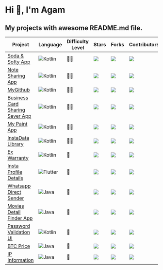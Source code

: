 # Hi 👋, I'm Agam

## **My projects** with awesome README.md file.

Project | Language | Difficulty Level | Stars | Forks | Contributors | Issues | License | Last commit
------- | -------- | ---------------- | ----- | ----- | ------------ | ------ | ------- | -----------
[Soda & Softy App](https://github.com/agamkoradiya/Soda-and-Softy-App) | <img alt="Kotlin" src="https://img.shields.io/badge/kotlin-%230095D5.svg?&style=for-the-badge&logo=kotlin&logoColor=white"/> | :rocket::rocket: | ![](https://badgen.net/github/stars/agamkoradiya/Soda-and-Softy-App) | ![](https://badgen.net/github/forks/agamkoradiya/Soda-and-Softy-App) | ![](https://badgen.net/github/contributors/agamkoradiya/Soda-and-Softy-App) | ![](https://badgen.net/github/issues/agamkoradiya/Soda-and-Softy-App) | ![](https://badgen.net/github/license/agamkoradiya/Soda-and-Softy-App) | ![](https://badgen.net/github/last-commit/agamkoradiya/Soda-and-Softy-App)
[Note Sharing App](https://github.com/agamkoradiya/Note-Sharing-App) | <img alt="Kotlin" src="https://img.shields.io/badge/kotlin-%230095D5.svg?&style=for-the-badge&logo=kotlin&logoColor=white"/> | :rocket::rocket: | ![](https://badgen.net/github/stars/agamkoradiya/Note-Sharing-App) | ![](https://badgen.net/github/forks/agamkoradiya/Note-Sharing-App) | ![](https://badgen.net/github/contributors/agamkoradiya/Note-Sharing-App) | ![](https://badgen.net/github/issues/agamkoradiya/Note-Sharing-App) | ![](https://badgen.net/github/license/agamkoradiya/Note-Sharing-App) | ![](https://badgen.net/github/last-commit/agamkoradiya/Note-Sharing-App)
[MyGithub](https://github.com/agamkoradiya/MyGithub) | <img alt="Kotlin" src="https://img.shields.io/badge/kotlin-%230095D5.svg?&style=for-the-badge&logo=kotlin&logoColor=white"/> | :rocket::rocket: | ![](https://badgen.net/github/stars/agamkoradiya/MyGithub) | ![](https://badgen.net/github/forks/agamkoradiya/MyGithub) | ![](https://badgen.net/github/contributors/agamkoradiya/MyGithub) | ![](https://badgen.net/github/issues/agamkoradiya/MyGithub) | ![](https://badgen.net/github/license/agamkoradiya/MyGithub) | ![](https://badgen.net/github/last-commit/agamkoradiya/MyGithub)
[Business Card Sharing Saver App](https://github.com/agamkoradiya/Business-Card-Sharing-Saver-App) | <img alt="Kotlin" src="https://img.shields.io/badge/kotlin-%230095D5.svg?&style=for-the-badge&logo=kotlin&logoColor=white"/> | :rocket::rocket: | ![](https://badgen.net/github/stars/agamkoradiya/Business-Card-Sharing-Saver-App) | ![](https://badgen.net/github/forks/agamkoradiya/Business-Card-Sharing-Saver-App) | ![](https://badgen.net/github/contributors/agamkoradiya/Business-Card-Sharing-Saver-App) | ![](https://badgen.net/github/issues/agamkoradiya/Business-Card-Sharing-Saver-App) | ![](https://badgen.net/github/license/agamkoradiya/Business-Card-Sharing-Saver-App) | ![](https://badgen.net/github/last-commit/agamkoradiya/Business-Card-Sharing-Saver-App)
[My Paint App](https://github.com/agamkoradiya/My-Paint-App) | <img alt="Kotlin" src="https://img.shields.io/badge/kotlin-%230095D5.svg?&style=for-the-badge&logo=kotlin&logoColor=white"/> | :rocket::rocket: | ![](https://badgen.net/github/stars/agamkoradiya/My-Paint-App) | ![](https://badgen.net/github/forks/agamkoradiya/My-Paint-App) | ![](https://badgen.net/github/contributors/agamkoradiya/My-Paint-App) | ![](https://badgen.net/github/issues/agamkoradiya/My-Paint-App) | ![](https://badgen.net/github/license/agamkoradiya/My-Paint-App) | ![](https://badgen.net/github/last-commit/agamkoradiya/My-Paint-App)
[InstaData Library](https://github.com/agamkoradiya/InstaData) | <img alt="Kotlin" src="https://img.shields.io/badge/kotlin-%230095D5.svg?&style=for-the-badge&logo=kotlin&logoColor=white"/> | :rocket::rocket: | ![](https://badgen.net/github/stars/agamkoradiya/InstaData) | ![](https://badgen.net/github/forks/agamkoradiya/InstaData) | ![](https://badgen.net/github/contributors/agamkoradiya/InstaData) | ![](https://badgen.net/github/issues/agamkoradiya/InstaData) | ![](https://badgen.net/github/license/agamkoradiya/InstaData) | ![](https://badgen.net/github/last-commit/agamkoradiya/InstaData)
[Ex Warranty](https://github.com/agamkoradiya/Ex-warranty) | <img alt="Kotlin" src="https://img.shields.io/badge/kotlin-%230095D5.svg?&style=for-the-badge&logo=kotlin&logoColor=white"/> | :rocket: | ![](https://badgen.net/github/stars/agamkoradiya/Ex-warranty) | ![](https://badgen.net/github/forks/agamkoradiya/Ex-warranty) | ![](https://badgen.net/github/contributors/agamkoradiya/Ex-warranty) | ![](https://badgen.net/github/issues/agamkoradiya/Ex-warranty) | ![](https://badgen.net/github/license/agamkoradiya/Ex-warranty) | ![](https://badgen.net/github/last-commit/agamkoradiya/Ex-warranty)
[Insta Profile Details](https://github.com/agamkoradiya/Insta-Profile-Details-In-Flutter) | <img alt="Flutter" src="https://img.shields.io/badge/Flutter%20-%2302569B.svg?&style=for-the-badge&logo=Flutter&logoColor=white" /> | :rocket: | ![](https://badgen.net/github/stars/agamkoradiya/Insta-Profile-Details-In-Flutter) | ![](https://badgen.net/github/forks/agamkoradiya/Insta-Profile-Details-In-Flutter) | ![](https://badgen.net/github/contributors/agamkoradiya/Insta-Profile-Details-In-Flutter) | ![](https://badgen.net/github/issues/agamkoradiya/Insta-Profile-Details-In-Flutter) | ![](https://badgen.net/github/license/agamkoradiya/Insta-Profile-Details-In-Flutter) | ![](https://badgen.net/github/last-commit/agamkoradiya/Insta-Profile-Details-In-Flutter)
[Whatsapp Direct Sender](https://github.com/agamkoradiya/WhatsApp-Direct) | <img alt="Java" src="https://img.shields.io/badge/java-%23ED8B00.svg?&style=for-the-badge&logo=java&logoColor=white"/> | :rocket: | ![](https://badgen.net/github/stars/agamkoradiya/WhatsApp-Direct) | ![](https://badgen.net/github/forks/agamkoradiya/WhatsApp-Direct) | ![](https://badgen.net/github/contributors/agamkoradiya/WhatsApp-Direct) | ![](https://badgen.net/github/issues/agamkoradiya/WhatsApp-Direct) | ![](https://badgen.net/github/license/agamkoradiya/WhatsApp-Direct) | ![](https://badgen.net/github/last-commit/agamkoradiya/WhatsApp-Direct)
[Movies Detail Finder App](https://github.com/agamkoradiya/Movies-detail-finder-app) | <img alt="Java" src="https://img.shields.io/badge/java-%23ED8B00.svg?&style=for-the-badge&logo=java&logoColor=white"/> | :rocket: | ![](https://badgen.net/github/stars/agamkoradiya/Movies-detail-finder-app) | ![](https://badgen.net/github/forks/agamkoradiya/Movies-detail-finder-app) | ![](https://badgen.net/github/contributors/agamkoradiya/Movies-detail-finder-app) | ![](https://badgen.net/github/issues/agamkoradiya/Movies-detail-finder-app) | ![](https://badgen.net/github/license/agamkoradiya/Movies-detail-finder-app) | ![](https://badgen.net/github/last-commit/agamkoradiya/Movies-detail-finder-app)
[Password Validation UI](https://github.com/agamkoradiya/SignUp-Password-Validation-In-Kotlin) | <img alt="Kotlin" src="https://img.shields.io/badge/kotlin-%230095D5.svg?&style=for-the-badge&logo=kotlin&logoColor=white"/> | :rocket: | ![](https://badgen.net/github/stars/agamkoradiya/SignUp-Password-Validation-In-Kotlin) | ![](https://badgen.net/github/forks/agamkoradiya/SignUp-Password-Validation-In-Kotlin) | ![](https://badgen.net/github/contributors/agamkoradiya/SignUp-Password-Validation-In-Kotlin) | ![](https://badgen.net/github/issues/agamkoradiya/SignUp-Password-Validation-In-Kotlin) | ![](https://badgen.net/github/license/agamkoradiya/SignUp-Password-Validation-In-Kotlin) | ![](https://badgen.net/github/last-commit/agamkoradiya/SignUp-Password-Validation-In-Kotlin)
[BTC Price](https://github.com/agamkoradiya/BTC-price) | <img alt="Java" src="https://img.shields.io/badge/java-%23ED8B00.svg?&style=for-the-badge&logo=java&logoColor=white"/> | :rocket: | ![](https://badgen.net/github/stars/agamkoradiya/BTC-price) | ![](https://badgen.net/github/forks/agamkoradiya/BTC-price) | ![](https://badgen.net/github/contributors/agamkoradiya/BTC-price) | ![](https://badgen.net/github/issues/agamkoradiya/BTC-price) | ![](https://badgen.net/github/license/agamkoradiya/BTC-price) | ![](https://badgen.net/github/last-commit/agamkoradiya/BTC-price)
[IP Information](https://github.com/agamkoradiya/IP-Information) | <img alt="Java" src="https://img.shields.io/badge/java-%23ED8B00.svg?&style=for-the-badge&logo=java&logoColor=white"/> | :rocket: | ![](https://badgen.net/github/stars/agamkoradiya/IP-Information) | ![](https://badgen.net/github/forks/agamkoradiya/IP-Information) | ![](https://badgen.net/github/contributors/agamkoradiya/IP-Information) | ![](https://badgen.net/github/issues/agamkoradiya/IP-Information) | ![](https://badgen.net/github/license/agamkoradiya/IP-Information) | ![](https://badgen.net/github/last-commit/agamkoradiya/IP-Information)
